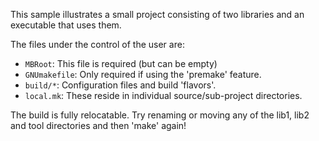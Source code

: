This sample illustrates a small project consisting of two libraries and an
executable that uses them.

The files under the control of the user are:

- `MBRoot`: This file is required (but can be empty)
- `GNUmakefile`: Only required if using the 'premake' feature.
- `build/*`: Configuration files and build 'flavors'.
- `local.mk`: These reside in individual source/sub-project directories.

The build is fully relocatable. Try renaming or moving any of the lib1, lib2
and tool directories and then 'make' again!
